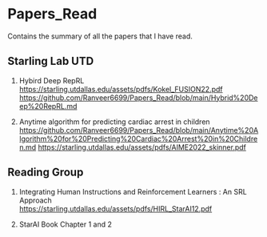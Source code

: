 # Papers_Read
Contains the summary of all the papers that I have read.

## Starling Lab UTD
1. Hybird Deep RepRL <br>
https://starling.utdallas.edu/assets/pdfs/Kokel_FUSION22.pdf <br>
https://github.com/Ranveer6699/Papers_Read/blob/main/Hybrid%20Deep%20RepRL.md

2. Anytime algorithm for predicting cardiac arrest in children
https://github.com/Ranveer6699/Papers_Read/blob/main/Anytime%20Algorithm%20for%20Predicting%20Cardiac%20Arrest%20in%20Children.md
https://starling.utdallas.edu/assets/pdfs/AIME2022_skinner.pdf

## Reading Group
1. Integrating Human Instructions and Reinforcement Learners : An
SRL Approach <br>
https://starling.utdallas.edu/assets/pdfs/HIRL_StarAI12.pdf

3. StarAI Book 
Chapter 1 and 2

